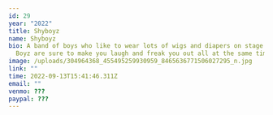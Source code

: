 ```yaml
---
id: 29
year: "2022"
title: Shyboyz
name: Shyboyz
bio: A band of boys who like to wear lots of wigs and diapers on stage - Shy
  Boyz are sure to make you laugh and freak you out all at the same time!
image: /uploads/304964368_455495259930959_8465636771506027295_n.jpg
link: ""
time: 2022-09-13T15:41:46.311Z
email: ""
venmo: ???
paypal: ???
---
```

